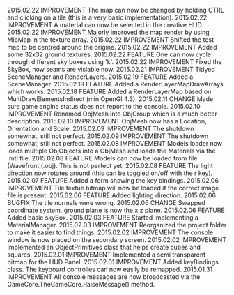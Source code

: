 
2015.02.22	IMPROVEMENT	The map can now be changed by holding CTRL and clicking on a tile (this is a very basic implementation).
2015.02.22	IMPROVEMENT	A material can now be selected in the creative HUD.
2015.02.22	IMPROVEMENT	Majorly improved the map render by using MipMap in the texture array.
2015.02.22	IMPROVEMENT	Shifted the test map to be centred around the origine.
2015.02.22	IMPROVEMENT	Added some 32x32 ground textures.
2015.02.22	FEATURE		One can now cycle through different sky boxes using 'k'.
2015.02.22	IMPROVEMENT	Fixed the SkyBox, now seams are visiable now.
2015.02.21	IMPROVEMENT	Tidyed SceneManager and RenderLayers.
2015.02.19	FEATURE		Added a SceneManager.
2015.02.19	FEATURE		Added a RenderLayerMapDrawArrays which works.
2015.02.18	FEATURE		Added a RenderLayerMap based on MultiDrawElementsIndirect (min OpenGl 4.3).
2015.02.11	CHANGE		Made sure game engine status does not report to the console.
2015.02.10	IMPROVEMENT Renamed ObjMesh into ObjGroup which is a much better description.
2015.02.10	IMPROVEMENT ObjMesh now has a Location, Orientation and Scale.
2015.02.09	IMPROVEMENT The shutdown somewhat, still not perfect.
2015.02.09	IMPROVEMENT The shutdown somewhat, still not perfect.
2015.02.08	IMPROVEMENT Models loader now loads multiple ObjObjects into a ObjMesh and loads the Materials via the .mtl file.
2015.02.08	FEATURE		Models can now be loaded from file (Wavefront (.obj). This is not perfect yet.
2015.02.08	FEATURE		The light direction now rotates around (this can be toggled on/off with the r key).
2015.02.07	FEATURE		Added a form showing the key bindings.
2015.02.06	IMPROVEMENT Tile textue bitmap will now be loaded if the correct image file is present.
2015.02.06	FEATURE		Added lighting direction.
2015.02.06	BUGFIX		The tile normals were wrong.
2015.02.06	CHANGE		Swapped coordinate system, ground plane is now the x z plane.
2015.02.06	FEATURE		Added basic skyBox.
2015.02.03	FEATURE		Started implementing a MaterialManager.
2015.02.03	IMPROVEMENT	Reorganized the project folder to make it easier to find things.
2015.02.02	IMPROVEMENT	The console window is now placed on the secondary screen.
2015.02.02	IMPROVEMENT	Implemented an ObjectPrimitives class that helps create cubes and squares.
2015.02.01	IMPROVEMENT	Implemented a semi transparent bitmap for the HUD Panel.
2015.02.01	IMPROVEMENT	Added keyBindings class. The keyboard controlles can now easily be remapped.
2015.01.31	IMPROVEMENT	All console messages are now broadcasted via the GameCore.TheGameCore.RaiseMessage() method.
